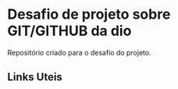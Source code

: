 # Desafio de projeto sobre GIT/GITHUB da dio
Repositório criado para o desafio do projeto.

## Links Uteis
